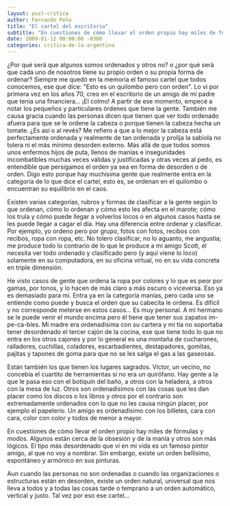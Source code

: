 ```yaml
---
layout: post-critica
author: Fernando Peña
title: "El cartel del escritorio"
subtitle: "En cuestiones de cómo llevar el orden propio hay miles de fórmulas y modos. Algunos están cerca de la obsesión. Otros son más lógicos."
date: 2009-01-12 00:00:00 -0300
categories: critica-de-la-argentina
---
```

¿Por qué será que algunos somos ordenados y otros no? o ¿por qué será que cada uno de nosotros tiene su propio orden o su propia forma de ordenar? Siempre me quedó en la memoria el famoso cartel que todos conocemos, ese que dice: "Esto es un quilombo pero con orden". Lo vi por primera vez en los años 70, creo en el escritorio de un amigo de mi padre que tenía una financiera… ¡El colmo! A partir de ese momento, empecé a notar los pequeños y particulares órdenes que tiene la gente. También me causa gracia cuando las personas dicen que tienen que ver todo ordenado afuera para que se le ordene la cabeza o porque tienen la cabeza hecha un tomate. ¿Es así o al revés? Me refiero a que a lo mejor la cabeza está perfectamente ordenada y realmente de tan ordenada y prolija la sabiola no tolera ni el más mínimo desorden externo. Más allá de que todos somos unos enfermos hijos de puta, llenos de manías e inseguridades incombatibles muchas veces válidas y justificadas y otras veces al pedo, es entendible que persigamos el orden ya sea en forma de desorden o de orden. Digo esto porque hay muchísima gente que realmente entra en la categoría de lo que dice el cartel, esto es, se ordenan en el quilombo o encuentran su equilibrio en el caos.

Existen varias categorías, rubros y formas de clasificar a la gente según lo que ordenan, cómo lo ordenan y cómo esto les afecta en el marote; cómo los trula y cómo puede llegar a volverlos locos o en algunos casos hasta se les puede llegar a cagar el día. Hay una diferencia entre ordenar y clasificar. Por ejemplo, yo ordeno pero por grupo, fotos con fotos, recibos con recibos, ropa con ropa, etc. No tolero clasificar, no lo aguanto, me angustia; me produce todo lo contrario de lo que le produce a mi amigo Scott, él necesita ver todo ordenado y clasificado pero (y aquí viene lo loco) solamente en su computadora, en su oficina virtual, no en su vida concreta en triple dimensión.

He visto casos de gente que ordena la ropa por colores y lo que es peor por gamas, por tonos, y lo hacen de más claro a más oscuro o viceversa. Eso ya es demasiado para mí. Entra ya en la categoría manías, pero cada uno se entiende como puede y busca el orden que su cabecita le ordena. Es difícil y no corresponde meterse en estos casos… Es muy personal. A mi hermano se le puede venir el mundo encima pero él tiene que tener sus zapatos im-pe-ca-bles. Mi madre era ordenadísima con su cartera y mi tía no soportaba tener desordenado el tercer cajón de la cocina, ese que tiene todo lo que no entra en los otros cajones y por lo general es una montaña de cucharones, ralladores, cuchillas, coladores, escarbadientes, destapadores, gomitas, pajitas y tapones de goma para que no se les salga el gas a las gaseosas.

Están también los que tienen los lugares sagrados. Víctor, un vecino, no concebía el cuartito de herramientas si no era un quirófano. Hay gente a la que le pasa eso con el botiquín del baño, a otros con la heladera, a otros con la mesa de luz. Otros son ordenadísimos con las cosas que les dan placer como los discos o los libros y otros por el contrario son extremadamente ordenados con lo que no les causa ningún placer, por ejemplo el papelerío. Un amigo es ordenadísimo con los billetes, cara con cara, color con color y todos de menor a mayor.

En cuestiones de cómo llevar el orden propio hay miles de fórmulas y modos. Algunos están cerca de la obsesión y de la manía y otros son más lógicos. El tipo más desordenado que vi en mi vida es un famoso pintor amigo, al que no voy a nombrar. Sin embargo, existe un orden bellísimo, espontáneo y armónico en sus pinturas.

Aun cuando las personas no son ordenadas o cuando las organizaciones o estructuras están en desorden, existe un orden natural, universal que nos lleva a todos y a todas las cosas tarde o temprano a un orden automático, vertical y justo. Tal vez por eso ese cartel...
